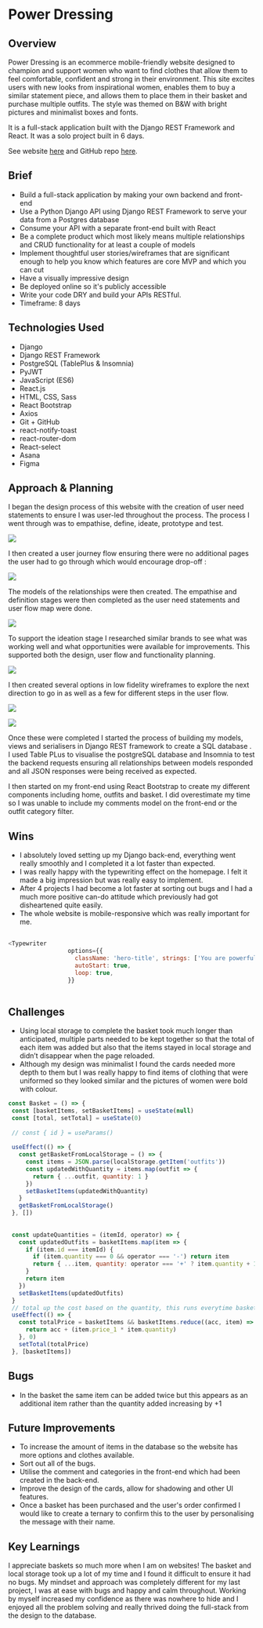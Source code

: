 <h1>Power Dressing</h1>

<h2>Overview</h2> 

Power Dressing is an ecommerce mobile-friendly website designed to champion and support women who want to find clothes that allow them to feel comfortable, confident and strong in their environment. This site excites users with new looks from inspirational women, enables them to buy a similar statement piece, and allows them to place them in their basket and purchase multiple outfits. The style was themed on B&W with bright pictures and minimalist boxes and fonts. 

It is a full-stack application built with the Django REST Framework and React. It was a solo project built in 6 days. 

See website [here](https://power-dressing.herokuapp.com/) and GitHub repo [here](https://github.com/CNMABC/Project-4).




<h2>Brief</h2> 
<ul>
<li> Build a full-stack application by making your own backend and front-end</li>
<li>Use a Python Django API using Django REST Framework to serve your data from a Postgres database</li>
<li>Consume your API with a separate front-end built with React</li>
<li>Be a complete product which most likely means multiple relationships and CRUD functionality for at least a couple of models</li>
<li>Implement thoughtful user stories/wireframes that are significant enough to help you know which features are core MVP and which you can cut</li>
<li>Have a visually impressive design</li>
<li>Be deployed online so it's publicly accessible</li>
<li>Write your code DRY and build your APIs RESTful.</li>
<li>Timeframe: 8 days</li>
</ul>



<h2>Technologies Used </h2>
<ul>
<li>Django</li>
<li>Django REST Framework</li>
<li>PostgreSQL (TablePlus & Insomnia)</li>
<li>PyJWT</li>
<li>JavaScript (ES6)</li>
<li>React.js</li>
<li>HTML, CSS, Sass</li>
<li>React Bootstrap</li>
<li>Axios</li>
<li>Git + GitHub</li>
<li>react-notify-toast</li>
<li>react-router-dom</li>
<li>React-select</li>
<li>Asana</li>
<li>Figma</li>
</ul>



<h2>Approach & Planning</h2>

I began the design process of this website with the creation of user need statements to ensure I was user-led throughout the process. The process I went through was to empathise, define, ideate, prototype and test. 

![](power-dressing-app/images/image1.png)

I then created a user journey flow ensuring there were no additional pages the user had to go through which would encourage drop-off : 

![](power-dressing-app/images/image2.png)

The models of the relationships were then created. The empathise and definition stages were then completed as the user need statements and user flow map were done. 

![](power-dressing-app/images/image3.png)

To support the ideation stage I researched similar brands to see what was working well and what opportunities were available for improvements. This supported both the design, user flow and functionality planning. 

![](power-dressing-app/images/image4.png)

I then created several options in low fidelity wireframes to explore the next direction to go in as well as a few for different steps in the user flow. 

![](power-dressing-app/images/image5.png)

![](power-dressing-app/images/image6.png)

Once these were completed I started the process of building my models, views and serialisers in Django REST framework to create a SQL database . I used Table PLus to visualise the postgreSQL database and Insomnia to test the backend requests ensuring all relationships between models responded and all JSON responses were being received as expected. 

I then started on my front-end using React Bootstrap to create my different components including home, outfits and basket. I did overestimate my time so I was unable to include my comments model on the front-end or the outfit category filter. 

<h2>Wins</h2> 

<ul>
<li>I absolutely loved setting up my Django back-end, everything went really smoothly and I completed it a lot faster than expected. </li>
<li>I was really happy with the typewriting effect on the homepage. I felt it made a big impression but was really easy to implement.</li>
<li>After 4 projects I had become a lot faster at sorting out bugs and I had a much more positive can-do attitude which previously had got disheartened quite easily.</li>
<li>The whole website is mobile-responsive which was really important for me. </li>
</ul>

``` javascript
 
<Typewriter
                 options={{
                   className: 'hero-title', strings: ['You are powerful', 'Wear confidence', 'You are beautiful', 'Be who you want', 'You are strong', 'Dream big', 'You are not an imposter', 'You are brave'],
                   autoStart: true,
                   loop: true,
                 }}
 
```

<h2>Challenges</h2>

<ul>
<li>Using local storage to complete the basket took much longer than anticipated, multiple parts needed to be kept together so that the total of each item was added but also that the items stayed in local storage and didn’t disappear when the page reloaded. </li>
<li>Although my design was minimalist I found the cards needed more depth to them but I was really happy to find items of clothing that were uniformed so they looked similar and the pictures of women were bold with colour. </li>
</ul>

``` javascript
const Basket = () => {
 const [basketItems, setBasketItems] = useState(null)
 const [total, setTotal] = useState(0)
 
 // const { id } = useParams()
 
 useEffect(() => {
   const getBasketFromLocalStorage = () => {
     const items = JSON.parse(localStorage.getItem('outfits'))
     const updatedWithQuantity = items.map(outfit => {
       return { ...outfit, quantity: 1 }
     })
     setBasketItems(updatedWithQuantity)
   }
   getBasketFromLocalStorage()
 }, [])
 
 
 const updateQuantities = (itemId, operator) => {
   const updatedOutfits = basketItems.map(item => {
     if (item.id === itemId) {
       if (item.quantity === 0 && operator === '-') return item
       return { ...item, quantity: operator === '+' ? item.quantity + 1 : item.quantity - 1 }
     }
     return item
   })
   setBasketItems(updatedOutfits)
 }
 // total up the cost based on the quantity, this runs everytime basketitems is updated
 useEffect(() => {
   const totalPrice = basketItems && basketItems.reduce((acc, item) => {
     return acc + (item.price_1 * item.quantity)
   }, 0)
   setTotal(totalPrice)
 }, [basketItems])

```

<h2>Bugs</h2>

<ul>
<li>In the basket the same item can be added twice but this appears as an additional item rather than the quantity added increasing by +1 </li>
</ul>

<h2>Future Improvements </h2>

<ul>
<li>To increase the amount of items in the database so the website has more options and clothes available.</li>
<li>Sort out all of the bugs.</li>
<li>Utilise the comment and categories in the front-end which had been created in the back-end. </li>
<li>Improve the design of the cards, allow for shadowing and other UI features. </li>
<li>Once a basket has been purchased and the user's order confirmed I would like to create a  ternary to confirm this to the user by personalising the message with their name. </li>
</ul>

<h2>Key Learnings</h2>

I appreciate baskets so much more when I am on websites! The basket and local storage took up a lot of my time and I found it difficult to ensure it had no bugs. My mindset and approach was completely different for my last project, I was at ease with bugs and happy and calm throughout. Working by myself increased my confidence as there was nowhere to hide and I enjoyed all the problem solving and really thrived doing the full-stack from the design to the database. 



